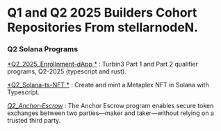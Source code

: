 <h1> Q1 and Q2 2025 Builders Cohort Repositories From stellarnodeN.</h1>

<h3> Q2 Solana Programs</h3>

[*Q2_2025_Enrollnment-dApp *](https://github.com/stellarnodeN/Q2_2025_Enrollnment-dApp)  : Turbin3 Part 1 and Part 2 qualifier programs, Q2-2025 (typescript and rust).

[*Q2_Solana-ts-NFT *](https://github.com/stellarnodeN/Q2_Solana-ts-NFT)  : Create and mint a Metaplex NFT in Solana with Typescript.

[*Q2_Anchor-Escrow*](https://github.com/stellarnodeN/Anchor-Escrow)  : The Anchor Escrow program enables secure token exchanges between two parties—maker and taker—without relying on a trusted third party. 


